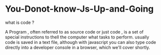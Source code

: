 # You-Donot-know-Js-Up-and-Going
<p> what is code ? </p>
<p>A Program , often referred to as source code or just code , is a set of special instructions to thell the computer what tasks to perform. usually code is saved in a text file, although with javascript you can also type code directly into a developer console in a browser, which we'll cover shortly.</p>
